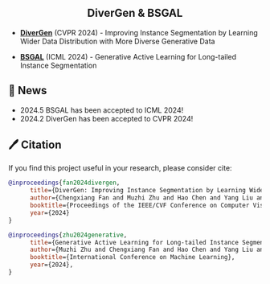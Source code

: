 <div align="center">
<h2>DiverGen & BSGAL</h2>
</div>

- [**DiverGen**](DiverGen) (CVPR 2024) - Improving Instance Segmentation by Learning Wider Data Distribution with More Diverse Generative Data

- [**BSGAL**](BSGAL) (ICML 2024) - Generative Active Learning for Long-tailed Instance Segmentation

## 📣 News
- 2024.5 BSGAL has been accepted to ICML 2024!
- 2024.2 DiverGen has been accepted to CVPR 2024!


## 🖊️ Citation
If you find this project useful in your research, please consider cite:

```BibTeX
@inproceedings{fan2024divergen,
      title={DiverGen: Improving Instance Segmentation by Learning Wider Data Distribution with More Diverse Generative Data}, 
      author={Chengxiang Fan and Muzhi Zhu and Hao Chen and Yang Liu and Weijia Wu and Huaqi Zhang and Chunhua Shen},
      booktitle={Proceedings of the IEEE/CVF Conference on Computer Vision and Pattern Recognition},
      year={2024}
}

@inproceedings{zhu2024generative,
      title={Generative Active Learning for Long-tailed Instance Segmentation}, 
      author={Muzhi Zhu and Chengxiang Fan and Hao Chen and Yang Liu and Weian Mao and Xiaogang Xu and Chunhua Shen},
      booktitle={International Conference on Machine Learning},
      year={2024},
}
```